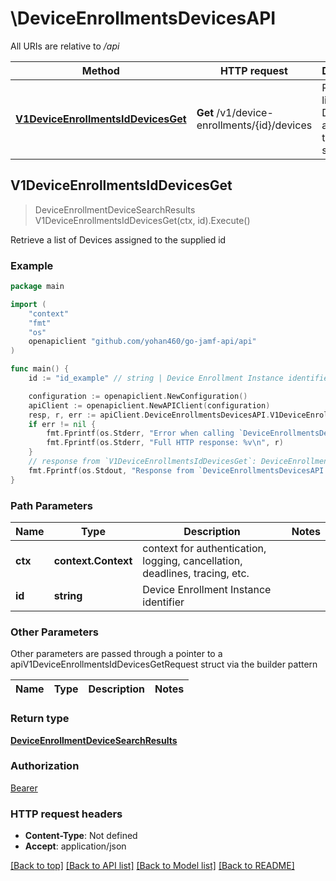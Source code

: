# \DeviceEnrollmentsDevicesAPI

All URIs are relative to */api*

Method | HTTP request | Description
------------- | ------------- | -------------
[**V1DeviceEnrollmentsIdDevicesGet**](DeviceEnrollmentsDevicesAPI.md#V1DeviceEnrollmentsIdDevicesGet) | **Get** /v1/device-enrollments/{id}/devices | Retrieve a list of Devices assigned to the supplied id 



## V1DeviceEnrollmentsIdDevicesGet

> DeviceEnrollmentDeviceSearchResults V1DeviceEnrollmentsIdDevicesGet(ctx, id).Execute()

Retrieve a list of Devices assigned to the supplied id 



### Example

```go
package main

import (
    "context"
    "fmt"
    "os"
    openapiclient "github.com/yohan460/go-jamf-api/api"
)

func main() {
    id := "id_example" // string | Device Enrollment Instance identifier

    configuration := openapiclient.NewConfiguration()
    apiClient := openapiclient.NewAPIClient(configuration)
    resp, r, err := apiClient.DeviceEnrollmentsDevicesAPI.V1DeviceEnrollmentsIdDevicesGet(context.Background(), id).Execute()
    if err != nil {
        fmt.Fprintf(os.Stderr, "Error when calling `DeviceEnrollmentsDevicesAPI.V1DeviceEnrollmentsIdDevicesGet``: %v\n", err)
        fmt.Fprintf(os.Stderr, "Full HTTP response: %v\n", r)
    }
    // response from `V1DeviceEnrollmentsIdDevicesGet`: DeviceEnrollmentDeviceSearchResults
    fmt.Fprintf(os.Stdout, "Response from `DeviceEnrollmentsDevicesAPI.V1DeviceEnrollmentsIdDevicesGet`: %v\n", resp)
}
```

### Path Parameters


Name | Type | Description  | Notes
------------- | ------------- | ------------- | -------------
**ctx** | **context.Context** | context for authentication, logging, cancellation, deadlines, tracing, etc.
**id** | **string** | Device Enrollment Instance identifier | 

### Other Parameters

Other parameters are passed through a pointer to a apiV1DeviceEnrollmentsIdDevicesGetRequest struct via the builder pattern


Name | Type | Description  | Notes
------------- | ------------- | ------------- | -------------


### Return type

[**DeviceEnrollmentDeviceSearchResults**](DeviceEnrollmentDeviceSearchResults.md)

### Authorization

[Bearer](../README.md#Bearer)

### HTTP request headers

- **Content-Type**: Not defined
- **Accept**: application/json

[[Back to top]](#) [[Back to API list]](../README.md#documentation-for-api-endpoints)
[[Back to Model list]](../README.md#documentation-for-models)
[[Back to README]](../README.md)

